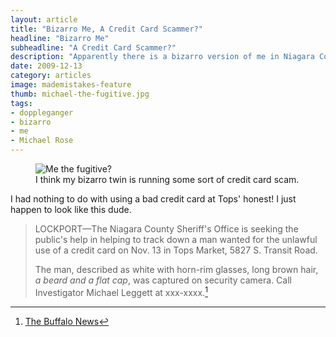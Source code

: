```yaml
---
layout: article
title: "Bizarro Me, A Credit Card Scammer?"
headline: "Bizarro Me"
subheadline: "A Credit Card Scammer?"
description: "Apparently there is a bizarro version of me in Niagara County using scammed credit cards."
date: 2009-12-13
category: articles
image: mademistakes-feature
thumb: michael-the-fugitive.jpg
tags: 
- doppleganger
- bizarro
- me
- Michael Rose
---
```

<figure>
    <img src="{{ site.url }}/images/michael-the-fugitive.jpg" alt="Me the fugitive?" />
    <figcaption>I think my bizarro twin is running some sort of credit card scam.</figcaption>
</figure>

I had nothing to do with using a bad credit card at Tops' honest! I just happen to look like this dude.

> LOCKPORT—The Niagara County Sheriff's Office is seeking the public's help in helping to track down a man wanted for the unlawful use of a credit card on Nov. 13 in Tops Market, 5827&#160;S. Transit Road.
>
> The man, described as white with horn-rim glasses, long brown hair, *a beard and a flat cap*, was captured on security camera. Call Investigator Michael Leggett at xxx-xxxx.[^1]

[^1]: [The Buffalo News](http://www.buffalonews.com/437/story/889338.html)